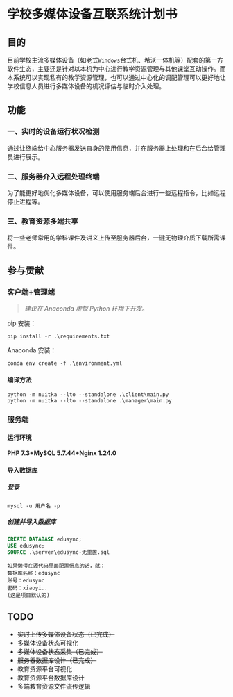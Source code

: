 # 学校多媒体设备互联系统计划书

## 目的

目前学校主流多媒体设备（如老式`Windows`台式机、希沃一体机等）配套的第一方软件生态，主要还是针对以本机为中心进行教学资源管理与其他课堂互动操作。而本系统可以实现私有的教学资源管理，也可以通过中心化的调配管理可以更好地让学校信息人员进行多媒体设备的机况评估与临时介入处理。

## 功能

### 一、实时的设备运行状况检测

通过让终端给中心服务器发送自身的使用信息，并在服务器上处理和在后台给管理员进行展示。

### 二、服务器介入远程处理终端

为了能更好地优化多媒体设备，可以使用服务端后台进行一些远程指令，比如远程停止进程等。

### 三、教育资源多端共享

将一些老师常用的学科课件及讲义上传至服务器后台，一键无物理介质下载所需课件。

## 参与贡献

### 客户端+管理端

>*建议在 Anaconda 虚拟 Python 环境下开发。*

pip 安装：

```commandline
pip install -r .\requirements.txt
```

Anaconda 安装：

```commandline
conda env create -f .\environment.yml
```

#### 编译方法

```commandline
python -m nuitka --lto --standalone .\client\main.py
python -m nuitka --lto --standalone .\manager\main.py
```

### 服务端

#### 运行环境

**PHP 7.3+MySQL 5.7.44+Nginx 1.24.0**

#### 导入数据库

##### 登录

```commandline
mysql -u 用户名 -p
```

##### 创建并导入数据库

```sql
CREATE DATABASE edusync;
USE edusync;
SOURCE .\server\edusync-无重置.sql
```
```可以使用phpMyadmin来配置数据库
如果懒得在源代码里面配置信息的话，就：
数据库名称：edusync
账号：edusync
密码：xiaoyi..
(这是项目默认的)
```

## TODO
* ~~实时上传多媒体设备状态（已完成）~~
* 多媒体设备状态可视化
* ~~多媒体设备状态采集（已完成）~~
* ~~服务器数据库设计（已完成）~~
* 教育资源平台可视化
* 教育资源平台数据库设计
* 多端教育资源文件流传逻辑